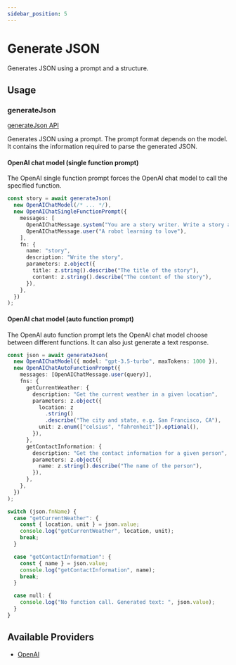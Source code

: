 ```yaml
---
sidebar_position: 5
---
```


# Generate JSON

Generates JSON using a prompt and a structure.

## Usage

### generateJson

[generateJson API](/api/modules#generatejson)

Generates JSON using a prompt.
The prompt format depends on the model.
It contains the information required to parse the generated JSON.

#### OpenAI chat model (single function prompt)

The OpenAI single function prompt forces the OpenAI chat model to call the specified function.

```ts
const story = await generateJson(
  new OpenAIChatModel(/* ... */),
  new OpenAIChatSingleFunctionPrompt({
    messages: [
      OpenAIChatMessage.system("You are a story writer. Write a story about:"),
      OpenAIChatMessage.user("A robot learning to love"),
    ],
    fn: {
      name: "story",
      description: "Write the story",
      parameters: z.object({
        title: z.string().describe("The title of the story"),
        content: z.string().describe("The content of the story"),
      }),
    },
  })
);
```

#### OpenAI chat model (auto function prompt)

The OpenAI auto function prompt lets the OpenAI chat model choose between different functions.
It can also just generate a text response.

```ts
const json = await generateJson(
  new OpenAIChatModel({ model: "gpt-3.5-turbo", maxTokens: 1000 }),
  new OpenAIChatAutoFunctionPrompt({
    messages: [OpenAIChatMessage.user(query)],
    fns: {
      getCurrentWeather: {
        description: "Get the current weather in a given location",
        parameters: z.object({
          location: z
            .string()
            .describe("The city and state, e.g. San Francisco, CA"),
          unit: z.enum(["celsius", "fahrenheit"]).optional(),
        }),
      },
      getContactInformation: {
        description: "Get the contact information for a given person",
        parameters: z.object({
          name: z.string().describe("The name of the person"),
        }),
      },
    },
  })
);

switch (json.fnName) {
  case "getCurrentWeather": {
    const { location, unit } = json.value;
    console.log("getCurrentWeather", location, unit);
    break;
  }

  case "getContactInformation": {
    const { name } = json.value;
    console.log("getContactInformation", name);
    break;
  }

  case null: {
    console.log("No function call. Generated text: ", json.value);
  }
}
```

## Available Providers

- [OpenAI](/integration/model-provider/openai)
